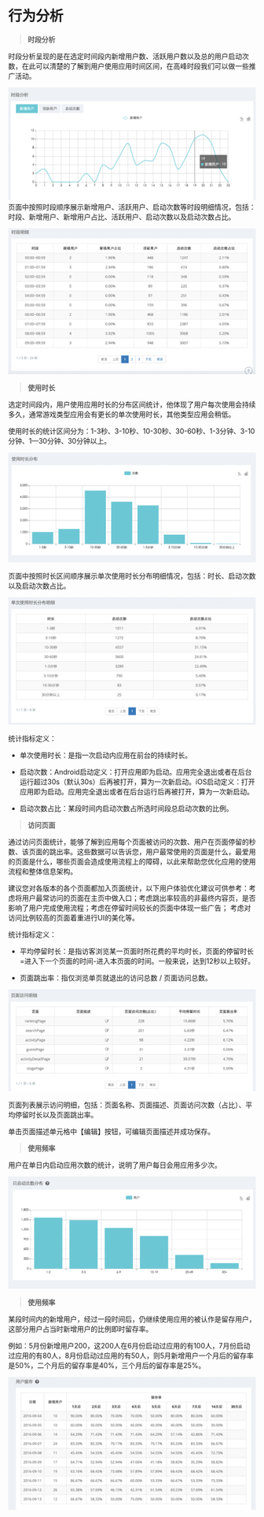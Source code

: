 # 行为分析

> **时段分析**

时段分析呈现的是在选定时间段内新增用户数、活跃用户数以及总的用户启动次数，在此可以清楚的了解到用户使用应用时间区间，在高峰时段我们可以做一些推广活动。

![](/assets/hour.png)
页面中按照时段顺序展示新增用户、活跃用户、启动次数等时段明细情况，包括：时段、新增用户、新增用户占比、活跃用户、启动次数以及启动次数占比。

![](/assets/hour_detail.png)

> **使用时长**

选定时间段内，用户使用应用时长的分布区间统计，他体现了用户每次使用会持续多久，通常游戏类型应用会有更长的单次使用时长，其他类型应用会稍低。

使用时长的统计区间分为：1-3秒、3-10秒、10-30秒、30-60秒、1-3分钟、3-10分钟、1—30分钟、30分钟以上。

![](/assets/duration.png)

页面中按照时长区间顺序展示单次使用时长分布明细情况，包括：时长、启动次数以及启动次数占比。

![](/assets/duration_detail.png)

统计指标定义：

* 单次使用时长：是指一次启动内应用在前台的持续时长。

* 启动次数：Android启动定义：打开应用即为启动。应用完全退出或者在后台运行超过30s（默认30s）后再被打开，算为一次新启动。iOS启动定义：打开应用即为启动。应用完全退出或者在后台运行后再被打开，算为一次新启动。

* 启动次数占比：某段时间内启动次数占所选时间段总启动次数的比例。


> **访问页面**

通过访问页面统计，能够了解到应用每个页面被访问的次数、用户在页面停留的秒数、该页面的跳出率。这些数据可以告诉您，用户最常使用的页面是什么，最爱用的页面是什么，哪些页面会造成使用流程上的障碍，以此来帮助您优化应用的使用流程和整体信息架构。

建议您对各版本的各个页面都加入页面统计，以下用户体验优化建议可供参考：考虑将用户最常访问的页面在主页中做入口；考虑跳出率较高的非最终内容页，是否影响了用户完成使用流程；考虑在停留时间较长的页面中体现一些广告； 考虑对访问比例较高的页面着重进行UI的美化等。

统计指标定义：

* 平均停留时长：是指访客浏览某一页面时所花费的平均时长，页面的停留时长=进入下一个页面的时间-进入本页面的时间。一般来说，达到12秒以上较好。

* 页面跳出率：指仅浏览单页就退出的访问总数 / 页面访问总数。

![](/assets/activity.png)

页面列表展示访问明细，包括：页面名称、页面描述、页面访问次数（占比）、平均停留时长以及页面跳出率。

单击页面描述单元格中【编辑】按钮，可编辑页面描述并成功保存。


> **使用频率**

用户在单日内启动应用次数的统计，说明了用户每日会用应用多少次。

![](/assets/using_frequency.png)


> **使用频率**

某段时间内的新增用户，经过一段时间后，仍继续使用应用的被认作是留存用户，这部分用户占当时新增用户的比例即时留存率。

例如：5月份新增用户200，这200人在6月份启动过应用的有100人，7月份启动过应用的有80人，8月份启动过应用的有50人，则5月新增用户一个月后的留存率是50%，二个月后的留存率是40%，三个月后的留存率是25%。

![](/assets/retention.png)


